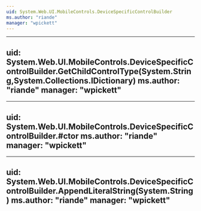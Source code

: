 ```yaml
---
uid: System.Web.UI.MobileControls.DeviceSpecificControlBuilder
ms.author: "riande"
manager: "wpickett"
---
```


---
uid: System.Web.UI.MobileControls.DeviceSpecificControlBuilder.GetChildControlType(System.String,System.Collections.IDictionary)
ms.author: "riande"
manager: "wpickett"
---

---
uid: System.Web.UI.MobileControls.DeviceSpecificControlBuilder.#ctor
ms.author: "riande"
manager: "wpickett"
---

---
uid: System.Web.UI.MobileControls.DeviceSpecificControlBuilder.AppendLiteralString(System.String)
ms.author: "riande"
manager: "wpickett"
---
